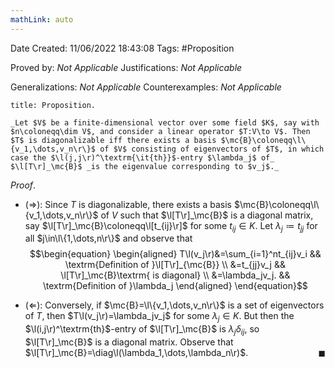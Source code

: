 ```yaml
---
mathLink: auto
---
```


<div class="topSpace"></div>

Date Created: 11/06/2022 18:43:08
Tags: #Proposition

Proved by: _Not Applicable_
Justifications: _Not Applicable_

Generalizations: _Not Applicable_
Counterexamples: _Not Applicable_

``` ad-Proposition
title: Proposition.

_Let $V$ be a finite-dimensional vector over some field $K$, say with $n\coloneqq\dim V$, and consider a linear operator $T:V\to V$. Then $T$ is diagonalizable iff there exists a basis $\mc{B}\coloneqq\l\{v_1,\dots,v_n\r\}$ of $V$ consisting of eigenvectors of $T$, in which case the $\l(j,j\r)^\textrm{\it{th}}$-entry $\lambda_j$ of_ $\l[T\r]_\mc{B}$ _is the eigenvalue corresponding to $v_j$._

```

_Proof_.
* ($\Rightarrow$): Since $T$ is diagonalizable, there exists a basis $\mc{B}\coloneqq\l\{v_1,\dots,v_n\r\}$ of $V$ such that $\l[T\r]_\mc{B}$ is a diagonal matrix, say $\l[T\r]_\mc{B}\coloneqq\l[t_{ij}\r]$ for some $t_{ij}\in K$. Let $\lambda_j\coloneqq t_{jj}$ for all $j\in\l\{1,\dots,n\r\}$ and observe that
$$\begin{equation}
    \begin{aligned}
        T\l(v_j\r)&=\sum_{i=1}^nt_{ij}v_i && \textrm{Definition of }\l[T\r]_{\mc{B}} \\
        &=t_{jj}v_j && \l[T\r]_\mc{B}\textrm{ is diagonal} \\
        &=\lambda_jv_j. && \textrm{Definition of }\lambda_j
    \end{aligned}
\end{equation}$$

* ($\Leftarrow$): Conversely, if $\mc{B}=\l\{v_1,\dots,v_n\r\}$ is a set of eigenvectors of $T$, then $T\l(v_j\r)=\lambda_jv_j$ for some $\lambda_j\in K$. But then the $\l(i,j\r)^\textrm{th}$-entry of $\l[T\r]_\mc{B}$ is $\lambda_j\delta_{ij}$, so $\l[T\r]_\mc{B}$ is a diagonal matrix. Observe that $\l[T\r]_\mc{B}=\diag\l(\lambda_1,\dots,\lambda_n\r)$.<span style="float:right;">$\blacksquare$</span>
